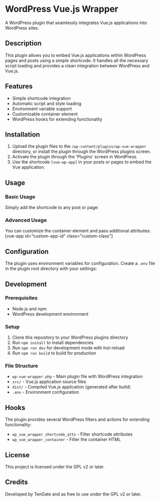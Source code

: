 # WordPress Vue.js Wrapper

A WordPress plugin that seamlessly integrates Vue.js applications into WordPress sites.

## Description

This plugin allows you to embed Vue.js applications within WordPress pages and posts using a simple shortcode. It handles all the necessary script loading and provides a clean integration between WordPress and Vue.js.

## Features

- Simple shortcode integration
- Automatic script and style loading
- Environment variable support
- Customizable container element
- WordPress hooks for extending functionality

## Installation

1. Upload the plugin files to the `/wp-content/plugins/wp-vue-wrapper` directory, or install the plugin through the WordPress plugins screen.
2. Activate the plugin through the 'Plugins' screen in WordPress.
3. Use the shortcode `[vue-wp-app]` in your posts or pages to embed the Vue application.

## Usage

### Basic Usage

Simply add the shortcode to any post or page: 

### Advanced Usage

You can customize the container element and pass additional attributes: 
[vue-app id="custom-app-id" class="custom-class"]

## Configuration

The plugin uses environment variables for configuration. Create a `.env` file in the plugin root directory with your settings:

## Development

### Prerequisites

- Node.js and npm
- WordPress development environment

### Setup

1. Clone this repository to your WordPress plugins directory
2. Run `npm install` to install dependencies
3. Run `npm run dev` for development mode with hot-reload
4. Run `npm run build` to build for production

### File Structure

- `wp-vue-wrapper.php` - Main plugin file with WordPress integration
- `src/` - Vue.js application source files
- `dist/` - Compiled Vue.js application (generated after build)
- `.env` - Environment configuration

## Hooks

The plugin provides several WordPress filters and actions for extending functionality:

- `wp_vue_wrapper_shortcode_atts` - Filter shortcode attributes
- `wp_vue_wrapper_container` - Filter the container HTML

## License

This project is licensed under the GPL v2 or later.

## Credits

Developed by TenGate and as free to use under the GPL v2 or later.

